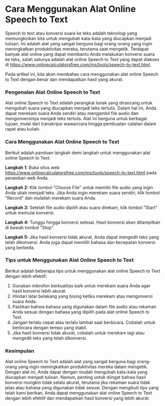 Cara Menggunakan Alat Online Speech to Text
===========================================

Speech to text atau konversi suara ke teks adalah teknologi yang memungkinkan kita untuk mengubah kata-kata yang diucapkan menjadi tulisan. Ini adalah alat yang sangat berguna bagi orang-orang yang ingin meningkatkan produktivitas mereka, terutama saat mengetik. Terdapat banyak alat online yang dapat membantu Anda melakukan konversi suara ke teks, salah satunya adalah alat online Speech to Text yang dapat diakses di <https://www.onlinecalculatorsfree.com/ms/tools/speech-to-text.html>.

Pada artikel ini, kita akan membahas cara menggunakan alat online Speech to Text dengan benar dan mendapatkan hasil yang akurat.

### Pengenalan Alat Online Speech to Text

Alat online Speech to Text adalah perangkat lunak yang dirancang untuk mengubah suara yang diucapkan menjadi teks tertulis. Dalam hal ini, Anda dapat merekam suara Anda sendiri atau mengambil file audio dan mengonversinya menjadi teks tertulis. Alat ini berguna untuk berbagai tujuan, mulai dari transkripsi wawancara hingga pembuatan catatan dalam rapat atau kuliah.

### Cara Menggunakan Alat Online Speech to Text

Berikut adalah panduan langkah demi langkah untuk menggunakan alat online Speech to Text:

**Langkah 1:** Buka situs web <https://www.onlinecalculatorsfree.com/ms/tools/speech-to-text.html> pada peramban web Anda.

**Langkah 2:** Klik tombol "Choose File" untuk memilih file audio yang ingin Anda ubah menjadi teks. Jika Anda ingin merekam suara sendiri, klik tombol "Record" dan mulailah merekam suara Anda.

**Langkah 3:** Setelah file audio dipilih atau suara direkam, klik tombol "Start" untuk memulai konversi.

**Langkah 4:** Tunggu hingga konversi selesai. Hasil konversi akan ditampilkan di bawah tombol "Stop".

**Langkah 5:** Jika hasil konversi tidak akurat, Anda dapat mengedit teks yang telah dikonversi. Anda juga dapat memilih bahasa dan kecepatan konversi yang berbeda.

### Tips untuk Menggunakan Alat Online Speech to Text

Berikut adalah beberapa tips untuk menggunakan alat online Speech to Text dengan lebih efektif:

1. Gunakan mikrofon berkualitas baik untuk merekam suara Anda agar hasil konversi lebih akurat.
2. Hindari latar belakang yang bising ketika merekam atau mengonversi suara Anda.
3. Pastikan bahwa bahasa yang digunakan dalam file audio atau rekaman Anda sesuai dengan bahasa yang dipilih pada alat online Speech to Text.
4. Jangan terlalu cepat atau terlalu lambat saat berbicara. Cobalah untuk berbicara dengan tempo yang stabil.
5. Jika hasil konversi tidak akurat, cobalah untuk merekam lagi atau mengedit teks yang telah dikonversi.

### Kesimpulan

Alat online Speech to Text adalah alat yang sangat berguna bagi orang-orang yang ingin meningkatkan produktivitas mereka dalam mengetik. Dengan alat ini, Anda dapat dengan mudah mengubah kata-kata yang diucapkan menjadi tulisan. Namun, penting untuk diingat bahwa hasil konversi mungkin tidak selalu akurat, terutama jika rekaman suara tidak jelas atau bahasa yang digunakan tidak sesuai. Dengan mengikuti tips yang telah kami berikan, Anda dapat menggunakan alat online Speech to Text dengan lebih efektif dan mendapatkan hasil konversi yang lebih akurat.